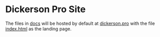 # Dickerson Pro Site

The files in [docs](./docs) will be hosted by default at [dickerson.pro](https://dickerson.pro) with the file [index.html](./docs/index.html) as the landing page.